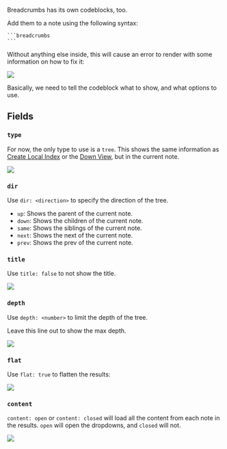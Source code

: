Breadcrumbs has its own codeblocks, too.

Add them to a note using the following syntax:

````
```breadcrumbs
```
````

Without anything else inside, this will cause an error to render with some information on how to fix it:

![](https://imgur.com/bCUIrHo.png)

Basically, we need to tell the codeblock what to show, and what options to use.

## Fields

### `type`

For now, the only type to use is a `tree`. This shows the same information as [Create Local Index](https://github.com/SkepticMystic/breadcrumbs/wiki/Create-Index#local-index) or the [Down View](https://github.com/SkepticMystic/breadcrumbs/wiki/Views#down-view), but in the current note.

![](https://imgur.com/9NLedZ1.png)

### `dir`

Use `dir: <direction>` to specify the direction of the tree.

- `up`: Shows the parent of the current note.
- `down`: Shows the children of the current note.
- `same`: Shows the siblings of the current note.
- `next`: Shows the next of the current note.
- `prev`: Shows the prev of the current note.

### `title`

Use `title: false` to not show the title.

![](https://imgur.com/6597yiR.png)

### `depth`

Use `depth: <number>` to limit the depth of the tree.

Leave this line out to show the max depth.

![](https://imgur.com/gZgATS2.png)

### `flat`

Use `flat: true` to flatten the results:

![](https://imgur.com/wFJ67VX.png)

### `content`

`content: open` or `content: closed` will load all the content from each note in the results. `open` will open the dropdowns, and `closed` will not.

![](https://imgur.com/TttTpXl.png)
